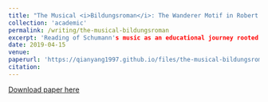```yaml
---
title: "The Musical <i>Bildungsroman</i>: The Wanderer Motif in Robert Schumann's Piano Compositions"
collection: 'academic'
permalink: /writing/the-musical-bildungsroman
excerpt: 'Reading of Schumann's music as an educational journey rooted in 19th-century German Romanticism.'
date: 2019-04-15
venue: 
paperurl: 'https://qianyang1997.github.io/files/the-musical-bildungsroman.pdf'
citation: 
---
```


[Download paper here](https://qianyang1997.github.io/files/the-musical-bildungsroman.pdf)


